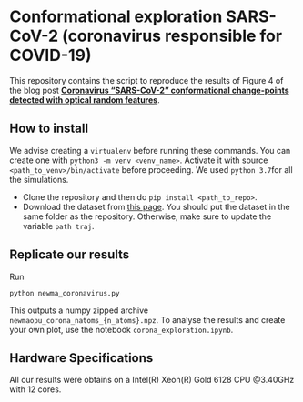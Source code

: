 # Conformational exploration SARS-CoV-2 (coronavirus responsible for COVID-19)

This repository contains the script to reproduce the results of Figure 4 of the blog post [**Coronavirus “SARS-CoV-2” conformational change-points detected with optical random features**](https://medium.com/@LightOnIO/accelerating-sars-cov2-molecular-dynamics-studies-with-optical-random-features-b8cffdb99b01). 

## How to install 

We advise creating a `virtualenv` before running these commands. You can create one with `python3 -m venv <venv_name>`. Activate it with source `<path_to_venv>/bin/activate`  before proceeding. We used `python 3.7`for all the simulations.

- Clone the repository and then do `pip install <path_to_repo>`.
- Download the dataset from [this page](https://figshare.com/articles/6_molecular_dynamics_simulations_of_coronavirus_2019-nCoV_protease_model_in_complex_with_different_conformations_of_lopinavir_/11764158). You should put the dataset in the  same folder as the repository. Otherwise, make sure to update the variable ```path traj```.



## Replicate our results

Run 

```
python newma_coronavirus.py
```

This outputs a numpy zipped archive `newmaopu_corona_natoms_{n_atoms}.npz`. To analyse the results and create your own plot, use the notebook `corona_exploration.ipynb`.

## Hardware Specifications

All our results were obtains on a Intel(R) Xeon(R) Gold 6128 CPU @3.40GHz with 12 cores. 



